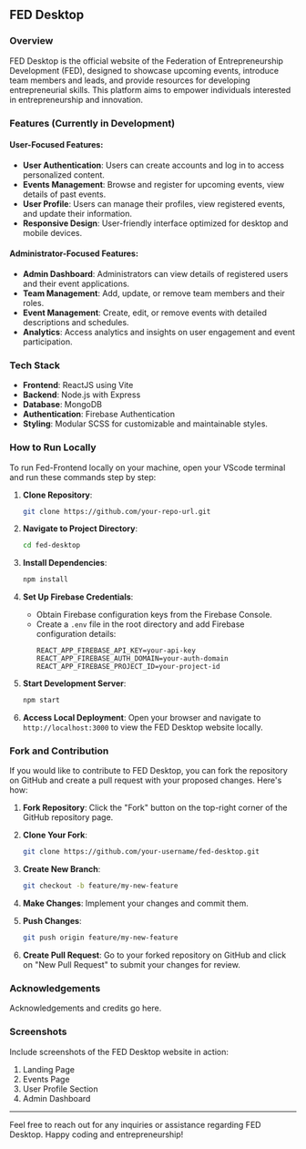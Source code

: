 ## FED Desktop

### Overview

FED Desktop is the official website of the Federation of Entrepreneurship Development (FED), designed to showcase upcoming events, introduce team members and leads, and provide resources for developing entrepreneurial skills. This platform aims to empower individuals interested in entrepreneurship and innovation.

### Features (Currently in Development)

#### User-Focused Features:

- **User Authentication**: Users can create accounts and log in to access personalized content.
- **Events Management**: Browse and register for upcoming events, view details of past events.
- **User Profile**: Users can manage their profiles, view registered events, and update their information.
- **Responsive Design**: User-friendly interface optimized for desktop and mobile devices.

#### Administrator-Focused Features:

- **Admin Dashboard**: Administrators can view details of registered users and their event applications.
- **Team Management**: Add, update, or remove team members and their roles.
- **Event Management**: Create, edit, or remove events with detailed descriptions and schedules.
- **Analytics**: Access analytics and insights on user engagement and event participation.

### Tech Stack

- **Frontend**: ReactJS using Vite
- **Backend**: Node.js with Express
- **Database**: MongoDB
- **Authentication**: Firebase Authentication
- **Styling**: Modular SCSS for customizable and maintainable styles.

### How to Run Locally

To run Fed-Frontend locally on your machine, open your VScode terminal and run these commands step by step:

1. **Clone Repository**:
   ```bash
   git clone https://github.com/your-repo-url.git
   ```

2. **Navigate to Project Directory**:
   ```bash
   cd fed-desktop
   ```

3. **Install Dependencies**:
   ```bash
   npm install
   ```

4. **Set Up Firebase Credentials**:
   - Obtain Firebase configuration keys from the Firebase Console.
   - Create a `.env` file in the root directory and add Firebase configuration details:
     ```
     REACT_APP_FIREBASE_API_KEY=your-api-key
     REACT_APP_FIREBASE_AUTH_DOMAIN=your-auth-domain
     REACT_APP_FIREBASE_PROJECT_ID=your-project-id
     ```

5. **Start Development Server**:
   ```bash
   npm start
   ```

6. **Access Local Deployment**:
   Open your browser and navigate to `http://localhost:3000` to view the FED Desktop website locally.

### Fork and Contribution

If you would like to contribute to FED Desktop, you can fork the repository on GitHub and create a pull request with your proposed changes. Here's how:

1. **Fork Repository**:
   Click the "Fork" button on the top-right corner of the GitHub repository page.

2. **Clone Your Fork**:
   ```bash
   git clone https://github.com/your-username/fed-desktop.git
   ```

3. **Create New Branch**:
   ```bash
   git checkout -b feature/my-new-feature
   ```

4. **Make Changes**:
   Implement your changes and commit them.

5. **Push Changes**:
   ```bash
   git push origin feature/my-new-feature
   ```

6. **Create Pull Request**:
   Go to your forked repository on GitHub and click on "New Pull Request" to submit your changes for review.

### Acknowledgements

Acknowledgements and credits go here.

### Screenshots

Include screenshots of the FED Desktop website in action:

1. Landing Page
2. Events Page
3. User Profile Section
4. Admin Dashboard

---

Feel free to reach out for any inquiries or assistance regarding FED Desktop. Happy coding and entrepreneurship!
